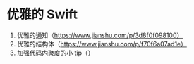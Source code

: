 #  优雅的 Swift

1. 优雅的通知（https://www.jianshu.com/p/3d8f0f098100）
2. 优雅的结构体（https://www.jianshu.com/p/f70f6a07ad1e）
3. 加强代码内聚度的小 tip（）
